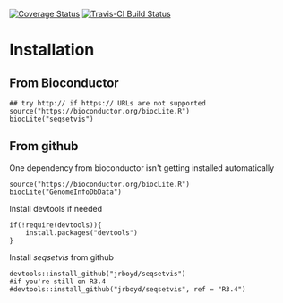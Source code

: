 [![Coverage Status](https://img.shields.io/codecov/c/github/jrboyd/seqsetvis/master.svg)](https://codecov.io/github/jrboyd/seqsetvis?branch=master)
[![Travis-CI Build Status](https://travis-ci.org/jrboyd/seqsetvis.svg?branch=master)](https://travis-ci.org/jrboyd/seqsetvis)

# Installation

## From Bioconductor

```{r bioc install, eval=FALSE}
## try http:// if https:// URLs are not supported
source("https://bioconductor.org/biocLite.R")
biocLite("seqsetvis")
```

## From github
One dependency from bioconductor isn't getting installed automatically
```{r bioC missed dependency, eval=FALSE}
source("https://bioconductor.org/biocLite.R")
biocLite("GenomeInfoDbData")
```

Install devtools if needed
```{r devtools check, eval=FALSE}
if(!require(devtools)){
    install.packages("devtools")    
}
```

Install *seqsetvis* from github
```{r install seqsetvis from github, eval=FALSE}
devtools::install_github("jrboyd/seqsetvis")
#if you're still on R3.4
#devtools::install_github("jrboyd/seqsetvis", ref = "R3.4")
```
